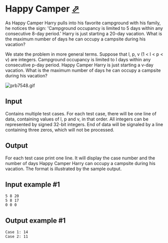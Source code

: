 # Happy Camper [⬀](https://www.e-olymp.com/en/problems/7548)

As Happy Camper Harry pulls into his favorite campground with his family, he notices the sign: 'Campground occupancy is limited to 5 days within any consecutive 8-day period.' Harry is just starting a 20-day vacation. What is the maximum number of days he can occupy a campsite during his vacation?

We state the problem in more general terms. Suppose that l, p, v (1 < l < p < v) are integers. Campground occupancy is limited to l days within any consecutive p-day period. Happy Camper Harry is just starting a v-day vacation. What is the maximum number of days he can occupy a campsite during his vacation?

![prb7548.gif](f0d93b611825a0f43e9c828ed1797c2c.gif)

## Input
Contains multiple test cases. For each test case, there will be one line of data, containing values of l, p and v, in that order. All integers can be represented by signed 32-bit integers. End of data will be signaled by a line containing three zeros, which will not be processed.

## Output
For each test case print one line. It will display the case number and the number of days Happy Camper Harry can occupy a campsite during his vacation. The format is illustrated by the sample output.

## Input example #1
```
5 8 20
5 8 17
0 0 0
```

## Output example #1
```
Case 1: 14
Case 2: 11
```
